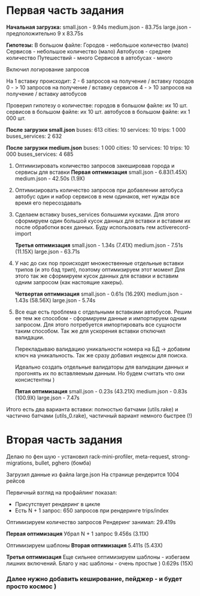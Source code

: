# Первая часть задания

**Начальная загрузка:**
small.json - 9.94s
medium.json - 83.75s
large.json - предположительно 9 x 83.75s

**Гипотезы:** 
В большом файле:
Городов - небольшое количество (мало)
Сервисов - небольшое количество (мало)
Автобусов - среднее количество
Путешествий - много
Сервисов в автобусах  - много

Включил логирование запросов

На 1 вставку происходит:
2 - 6 запросов на получение / вставку городов 
0 - > 10 запросов на получение / вставку сервисов
4 - > 10 запросов на получение / вставку автобусов

Проверил гипотезу о количестве:
    городов в большом файле: их 10 шт.
    сервисов в большом файле: их 10 шт.
    автобусов в большом файле: их 1 000 шт.

**После загрузки small.json**
buses: 613
cities: 10
services: 10
trips: 1 000
buses_services: 2 632

**После загрузки medium.json**
buses: 1 000
cities: 10
services: 10
trips: 10 000
buses_services: 4 685


1) Оптимизировать количество запросов закешировав города и сервисы для вставки
    **Первая оптимизация**
    small.json - 6.83(1.45X)
    medium.json - 42.50s (1.9X)
    
2) Оптимизировать количество запросов при добавлении автобуса
    автобус один и набор сервисов в нем одинаков, нет нужды все время его пересоздавать
     
3) Сделаем вставку buses_services большими кусками.
    Для этого сформируем один большой кусок данных для вставки и вставим их после обработки всех данных.
    Буду использовать гем activerecord-import
     
    **Третья оптимизация**
    small.json - 1.34s (7.41X)
    medium.json - 7.51s (11.15X)
    large.json - 63.71s

4) У нас до сих пор происходят множественные отдельные вставки трипов (и это бэд трип), поэтому оптимизируем этот момент
    Для этого так же сформируем кусок данных для вставки и вставим одним запросом (как настоящие хакеры).
    
    **Четвертая оптимизация**
    small.json - 0.61s (16.29X)
    medium.json - 1.43s (58.56X)
    large.json - 5.74s

5) Все еще есть проблема с отдельными вставками автобусов.
    Решим ее тем же способом - сформируем данные и импортируем одним запросом.
    Для этого потребуется импортировать все сущности таким способом.
    Так же для ускорения вставки отключил валидации.
    
    Перекладываю валидацию уникальности номера на БД -> добавим ключ на уникальность.
    Так же сразу добавил индексы для поиска.
    
    Идеально создать отдельные валидаторы для валидации данных и прогонять их по вставляемым данным.
    Но будем считать что они консистентны )     
    
    **Пятая оптимизация**
    small.json - 0.23s (43.21X)
    medium.json - 0.83s (100.9X)
    large.json - 7.47s

Итого есть два варианта вставки: 
    полностью батчами (utils.rake) и 
    частично батчами (utils_0.rake), частичный вариант немного быстрее (!)


# Вторая часть задания

Делаю по фен шую - установил rack-mini-profiler, meta-request, strong-migrations, bullet, pghero (бомба)

Загрузил данные из файла large.json
На странице рендерится 1004 рейсов 

Первичный взгляд на профайлинг показал:
 - Присутствует рендеринг в цикле
 - Есть N + 1 запрос: 650 запросов при рендеринге trips/index
 
Оптимизируем количество запросов
Рендеринг занимал: 29.419s

**Первая оптимизация**
Убрал N + 1 запрос
9.456s (3.11X)

Оптимизируем шаблоны
**Вторая оптимизация**
5.411s (5.43X)

**Третья оптимизация**
Еще сильнее оптимизируем шаблоны - избегаем лишних включений.
Благо у нас шаблоны - очень простые )
0.629s (15X)

### Далее нужно добавить кеширование, пейджер - и будет просто космос )
